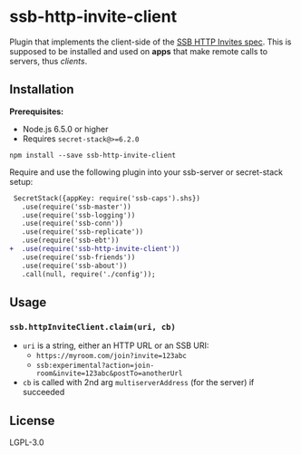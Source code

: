 # ssb-http-invite-client

Plugin that implements the client-side of the [SSB HTTP Invites spec](https://ssb-ngi-pointer.github.io/ssb-http-invite-spec). This is supposed to be installed and used on **apps** that make remote calls to servers, thus *clients*.

## Installation

**Prerequisites:**

- Node.js 6.5.0 or higher
- Requires `secret-stack@>=6.2.0`

```
npm install --save ssb-http-invite-client
```

Require and use the following plugin into your ssb-server or secret-stack setup:

```diff
 SecretStack({appKey: require('ssb-caps').shs})
   .use(require('ssb-master'))
   .use(require('ssb-logging'))
   .use(require('ssb-conn'))
   .use(require('ssb-replicate'))
   .use(require('ssb-ebt'))
+  .use(require('ssb-http-invite-client'))
   .use(require('ssb-friends'))
   .use(require('ssb-about'))
   .call(null, require('./config'));
```

## Usage

### `ssb.httpInviteClient.claim(uri, cb)`

* `uri` is a string, either an HTTP URL or an SSB URI:
    * `https://myroom.com/join?invite=123abc`
    * `ssb:experimental?action=join-room&invite=123abc&postTo=anotherUrl`
* `cb` is called with 2nd arg `multiserverAddress` (for the server) if succeeded

## License

LGPL-3.0
